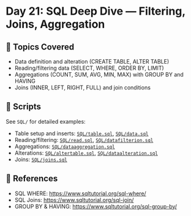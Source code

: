 # Day 21: SQL Deep Dive — Filtering, Joins, Aggregation

## 📘 Topics Covered

- Data definition and alteration (CREATE TABLE, ALTER TABLE)
- Reading/filtering data (SELECT, WHERE, ORDER BY, LIMIT)
- Aggregations (COUNT, SUM, AVG, MIN, MAX) with GROUP BY and HAVING
- Joins (INNER, LEFT, RIGHT, FULL) and join conditions

## 📄 Scripts

See `SQL/` for detailed examples:

- Table setup and inserts: [`SQL/table.sql`](./SQL/table.sql), [`SQL/data.sql`](./SQL/data.sql)
- Reading/filtering: [`SQL/read.sql`](./SQL/read.sql), [`SQL/datafilterion.sql`](./SQL/datafilterion.sql)
- Aggregations: [`SQL/dataaggregation.sql`](./SQL/dataaggregation.sql)
- Alterations: [`SQL/altertable.sql`](./SQL/altertable.sql), [`SQL/dataalteration.sql`](./SQL/dataalteration.sql)
- Joins: [`SQL/joins.sql`](./SQL/joins.sql)

## 🔗 References
- SQL WHERE: https://www.sqltutorial.org/sql-where/
- SQL Joins: https://www.sqltutorial.org/sql-join/
- GROUP BY & HAVING: https://www.sqltutorial.org/sql-group-by/
